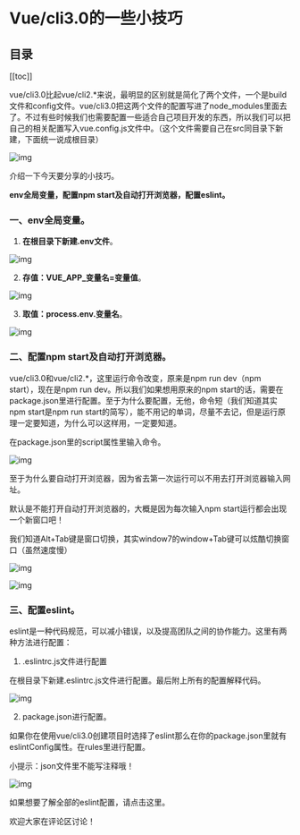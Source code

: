 # Vue/cli3.0的一些小技巧

## 目录

[[toc]]

vue/cli3.0比起vue/cli2.*来说，最明显的区别就是简化了两个文件，一个是build文件和config文件。vue/cli3.0把这两个文件的配置写进了node_modules里面去了。不过有些时候我们也需要配置一些适合自己项目开发的东西，所以我们可以把自己的相关配置写入vue.config.js文件中。（这个文件需要自己在src同目录下新建，下面统一说成根目录）

![img](https://img-blog.csdn.net/20180929160640187?watermark/2/text/aHR0cHM6Ly9ibG9nLmNzZG4ubmV0L2JpYW9fZmVuZw==/font/5a6L5L2T/fontsize/400/fill/I0JBQkFCMA==/dissolve/70)

介绍一下今天要分享的小技巧。

**env全局变量，配置npm start及自动打开浏览器，配置eslint。**

### 一、env全局变量。
1. **在根目录下新建.env文件**。

![img](https://img-blog.csdn.net/20180929162403351?watermark/2/text/aHR0cHM6Ly9ibG9nLmNzZG4ubmV0L2JpYW9fZmVuZw==/font/5a6L5L2T/fontsize/400/fill/I0JBQkFCMA==/dissolve/70)

2. **存值：VUE_APP_变量名=变量值**。

![img](https://img-blog.csdn.net/20180929162628890?watermark/2/text/aHR0cHM6Ly9ibG9nLmNzZG4ubmV0L2JpYW9fZmVuZw==/font/5a6L5L2T/fontsize/400/fill/I0JBQkFCMA==/dissolve/70)

3. **取值：process.env.变量名**。

![img](https://img-blog.csdn.net/20180929163044862?watermark/2/text/aHR0cHM6Ly9ibG9nLmNzZG4ubmV0L2JpYW9fZmVuZw==/font/5a6L5L2T/fontsize/400/fill/I0JBQkFCMA==/dissolve/70)

### 二、配置npm start及自动打开浏览器。
vue/cli3.0和vue/cli2.*，这里运行命令改变，原来是npm run dev（npm start），现在是npm run dev。所以我们如果想用原来的npm start的话，需要在package.json里进行配置。至于为什么要配置，无他，命令短（我们知道其实npm start是npm run start的简写），能不用记的单词，尽量不去记，但是运行原理一定要知道，为什么可以这样用，一定要知道。

在package.json里的script属性里输入命令。

![img](https://img-blog.csdn.net/20180929165429228?watermark/2/text/aHR0cHM6Ly9ibG9nLmNzZG4ubmV0L2JpYW9fZmVuZw==/font/5a6L5L2T/fontsize/400/fill/I0JBQkFCMA==/dissolve/70)

至于为什么要自动打开浏览器，因为省去第一次运行可以不用去打开浏览器输入网址。

默认是不能打开自动打开浏览器的，大概是因为每次输入npm start运行都会出现一个新窗口吧！

我们知道Alt+Tab键是窗口切换，其实window7的window+Tab键可以炫酷切换窗口（虽然速度慢）

![img](https://img-blog.csdn.net/20180929170149919?watermark/2/text/aHR0cHM6Ly9ibG9nLmNzZG4ubmV0L2JpYW9fZmVuZw==/font/5a6L5L2T/fontsize/400/fill/I0JBQkFCMA==/dissolve/70)

![img](https://img-blog.csdn.net/20180929170502369?watermark/2/text/aHR0cHM6Ly9ibG9nLmNzZG4ubmV0L2JpYW9fZmVuZw==/font/5a6L5L2T/fontsize/400/fill/I0JBQkFCMA==/dissolve/70)

### **三、配置eslint**。
eslint是一种代码规范，可以减小错误，以及提高团队之间的协作能力。这里有两种方法进行配置：

1. .eslintrc.js文件进行配置

在根目录下新建.eslintrc.js文件进行配置。最后附上所有的配置解释代码。

![img](https://img-blog.csdn.net/20180929163750501?watermark/2/text/aHR0cHM6Ly9ibG9nLmNzZG4ubmV0L2JpYW9fZmVuZw==/font/5a6L5L2T/fontsize/400/fill/I0JBQkFCMA==/dissolve/70)

2. package.json进行配置。

如果你在使用vue/cli3.0创建项目时选择了eslint那么在你的package.json里就有eslintConfig属性。在rules里进行配置。

小提示：json文件里不能写注释哦！

![img](https://img-blog.csdn.net/20180929164126389?watermark/2/text/aHR0cHM6Ly9ibG9nLmNzZG4ubmV0L2JpYW9fZmVuZw==/font/5a6L5L2T/fontsize/400/fill/I0JBQkFCMA==/dissolve/70)

如果想要了解全部的eslint配置，请点击这里。

欢迎大家在评论区讨论！
